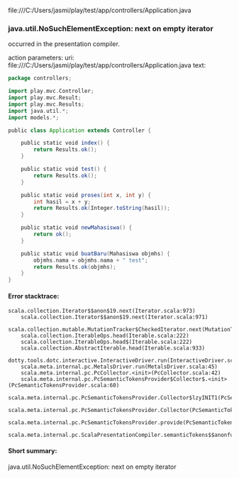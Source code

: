 file:///C:/Users/jasmi/play/test/app/controllers/Application.java
### java.util.NoSuchElementException: next on empty iterator

occurred in the presentation compiler.

action parameters:
uri: file:///C:/Users/jasmi/play/test/app/controllers/Application.java
text:
```scala
package controllers;

import play.mvc.Controller;
import play.mvc.Result;
import play.mvc.Results;
import java.util.*;
import models.*;

public class Application extends Controller {

    public static void index() {
        return Results.ok();
    }

    public static void test() {
        return Results.ok();
    }

    public static void proses(int x, int y) {
        int hasil = x + y;
        return Results.ok(Integer.toString(hasil));
    }

    public static void newMahasiswa() {
        return ok();
    }

    public static void buatBaru(Mahasiswa objmhs) {
        objmhs.nama = objmhs.nama + " test";
        return Results.ok(objmhs);
    }
}
```



#### Error stacktrace:

```
scala.collection.Iterator$$anon$19.next(Iterator.scala:973)
	scala.collection.Iterator$$anon$19.next(Iterator.scala:971)
	scala.collection.mutable.MutationTracker$CheckedIterator.next(MutationTracker.scala:76)
	scala.collection.IterableOps.head(Iterable.scala:222)
	scala.collection.IterableOps.head$(Iterable.scala:222)
	scala.collection.AbstractIterable.head(Iterable.scala:933)
	dotty.tools.dotc.interactive.InteractiveDriver.run(InteractiveDriver.scala:168)
	scala.meta.internal.pc.MetalsDriver.run(MetalsDriver.scala:45)
	scala.meta.internal.pc.PcCollector.<init>(PcCollector.scala:42)
	scala.meta.internal.pc.PcSemanticTokensProvider$Collector$.<init>(PcSemanticTokensProvider.scala:60)
	scala.meta.internal.pc.PcSemanticTokensProvider.Collector$lzyINIT1(PcSemanticTokensProvider.scala:60)
	scala.meta.internal.pc.PcSemanticTokensProvider.Collector(PcSemanticTokensProvider.scala:60)
	scala.meta.internal.pc.PcSemanticTokensProvider.provide(PcSemanticTokensProvider.scala:81)
	scala.meta.internal.pc.ScalaPresentationCompiler.semanticTokens$$anonfun$1(ScalaPresentationCompiler.scala:99)
```
#### Short summary: 

java.util.NoSuchElementException: next on empty iterator
